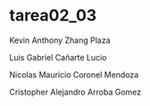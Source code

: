 # tarea02_03

Kevin Anthony Zhang Plaza 

Luis Gabriel Cañarte Lucio 

Nicolas Mauricio Coronel Mendoza 

Cristopher Alejandro Arroba Gomez 
